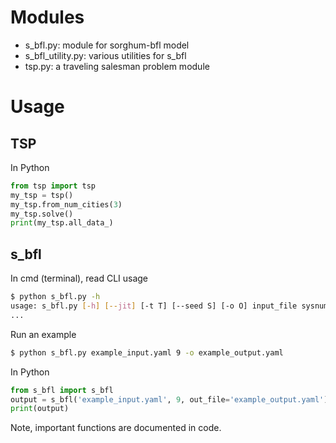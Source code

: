 # Modules

* s_bfl.py: module for sorghum-bfl model
* s_bfl_utility.py: various utilities for s_bfl
* tsp.py: a traveling salesman problem module

# Usage

## TSP

In Python
```python
from tsp import tsp
my_tsp = tsp()
my_tsp.from_num_cities(3)
my_tsp.solve()
print(my_tsp.all_data_)
```

## s_bfl

In cmd (terminal), read CLI usage
```sh
$ python s_bfl.py -h
usage: s_bfl.py [-h] [--jit] [-t T] [--seed S] [-o O] input_file sysnum
...
```
Run an example
```sh
$ python s_bfl.py example_input.yaml 9 -o example_output.yaml
```

In Python
```python
from s_bfl import s_bfl
output = s_bfl('example_input.yaml', 9, out_file='example_output.yaml')
print(output)
```
Note, important functions are documented in code.


